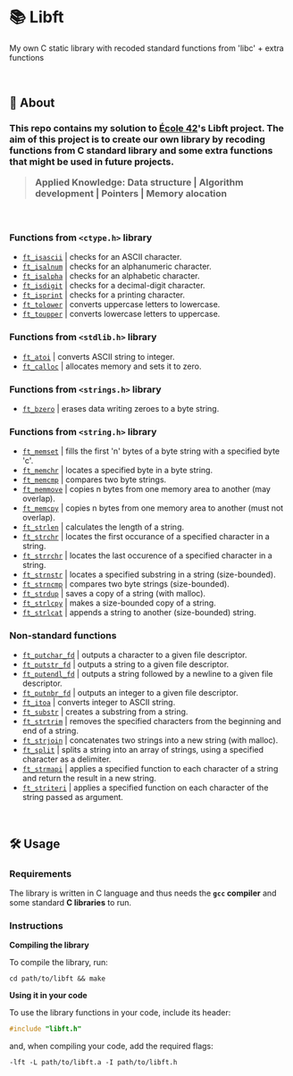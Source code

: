 # 📚 Libft
My own C static library with recoded standard functions from 'libc' + extra functions

<br/>
<h2>📌 About
<h3>This repo contains my solution to <a href="https://42.fr/en/homepage/" target="_blank">École 42</a>'s Libft project. The aim of this project is to create our own library by recoding functions from C standard library and some extra functions that might be used in future projects.

> Applied Knowledge: Data structure | Algorithm development | Pointers | Memory alocation

<br/>

### Functions from `<ctype.h>` library

* [`ft_isascii`](libft/ft_isascii.c)			| checks for an ASCII character.
* [`ft_isalnum`](libft/ft_isalnum.c)			| checks for an alphanumeric character.
* [`ft_isalpha`](libft/ft_isalpha.c)			| checks for an alphabetic character.
* [`ft_isdigit`](libft/ft_isdigit.c)		| checks for a decimal-digit character.
* [`ft_isprint`](libft/ft_isprint.c)		| checks for a printing character.
* [`ft_tolower`](libft/ft_tolower.c)		| converts uppercase letters to lowercase.
* [`ft_toupper`](libft/ft_toupper.c)		| converts lowercase letters to uppercase.

### Functions from `<stdlib.h>` library

* [`ft_atoi`](libft/ft_atoi.c)		| converts ASCII string to integer.
* [`ft_calloc`](libft/ft_calloc.c)	| allocates memory and sets it to zero.

### Functions from `<strings.h>` library

* [`ft_bzero`](libft/ft_bzero.c)		| erases data writing zeroes to a byte string.

### Functions from `<string.h>` library

* [`ft_memset`](libft/ft_memset.c)		| fills the first 'n' bytes of a byte string with a specified byte 'c'.
* [`ft_memchr`](libft/ft_memchr.c)		| locates a specified byte in a byte string.
* [`ft_memcmp`](libft/ft_memcmp.c)		| compares two byte strings.
* [`ft_memmove`](libft/ft_memmove.c)	| copies n bytes from one memory area to another (may overlap).
* [`ft_memcpy`](libft/ft_memcpy.c)		| copies n bytes from one memory area to another (must not overlap).
* [`ft_strlen`](libft/ft_strlen.c)    | calculates the length of a string.
* [`ft_strchr`](libft/ft_strchr.c)		| locates the first occurance of a specified character in a string.
* [`ft_strrchr`](lift/ft_strrchr.c)   | locates the last occurence of a specified character in a string.
* [`ft_strnstr`](libft/ft_strnstr.c)	| locates a specified substring in a string (size-bounded).
* [`ft_strncmp`](libft/ft_strncmp.c)	|	compares two byte strings (size-bounded).
* [`ft_strdup`](libft/ft_strdup.c)		| saves a copy of a string (with malloc).
* [`ft_strlcpy`](libft/ft_strlcpy.c)	| makes a size-bounded copy of a string.
* [`ft_strlcat`](libft/ft_strlcat.c)	| appends a string to another (size-bounded) string.

### Non-standard functions

* [`ft_putchar_fd`](libft/ft_putchar_fd.c)		| outputs a character to a given file descriptor.
* [`ft_putstr_fd`](libft/ft_putstr_fd.c)		  | outputs a string to a given file descriptor.
* [`ft_putendl_fd`](libft/ft_putendl_fd.c)		| outputs a string followed by a newline to a given file descriptor.
* [`ft_putnbr_fd`](libft/ft_putnbr_fd.c)		  | outputs an integer to a given file descriptor.
* [`ft_itoa`](libft/ft_itoa.c)				      	| converts integer to ASCII string.
* [`ft_substr`](libft/ft_substr.c)				    | creates a substring from a string.
* [`ft_strtrim`](libft/ft_strtrim.c)			| removes the specified characters from the beginning and end of a string.
* [`ft_strjoin`](libft/ft_strjoin.c)			| concatenates two strings into a new string (with malloc).
* [`ft_split`](libft/ft_split.c)				  | splits a string into an array of strings, using a specified character as a delimiter.
* [`ft_strmapi`](libft/ft_strmapi.c)			| applies a specified function to each character of a string and return the result in a new string.
* [`ft_striteri`](libft/ft_striteri.c)    | applies a specified function on each character of the string passed as argument.

<br/>

## 🛠️ Usage

### Requirements

The library is written in C language and thus needs the **`gcc` compiler** and some standard **C libraries** to run.

### Instructions

**Compiling the library**

To compile the library, run:

```shell
cd path/to/libft && make
```

**Using it in your code**

To use the library functions in your code, include its header:

```C
#include "libft.h"
```

and, when compiling your code, add the required flags:

```shell
-lft -L path/to/libft.a -I path/to/libft.h
```
